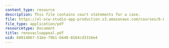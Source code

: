 ```yaml
---
content_type: resource
description: This file contains court statements for a case.
file: https://ol-ocw-studio-app-production.s3.amazonaws.com/courses/6-805-ethics-and-the-law-on-the-electronic-frontier-fall-2005/6881406751be79b1b6480164cd3316e4_renovacluappeal.pdf
file_type: application/pdf
resourcetype: Document
title: renovacluappeal.pdf
uid: 68814067-51be-79b1-b648-0164cd3316e4
---
```

